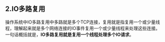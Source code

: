 ## 2.IO多路复用

操作系统中IO多路复用中多路就是多个TCP连接，复用就是指复用一个或少量线程，理解起来就是多个网络连接的IO事件复用一个或少量线程来处理这些连接。一句话概括就是，**IO多路复用就是复用一个线程处理多个IO请求**。

